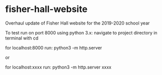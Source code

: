 # fisher-hall-website
Overhaul update of Fisher Hall website for the 2019-2020 school year


To test run on port 8000 using python 3.x:
navigate to project directory in terminal with cd

for localhost:8000 run:
python3 -m http.server
 
or 

for localhost:xxxx run:
python3 -m http.server xxxx

